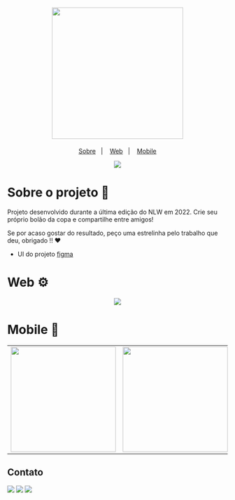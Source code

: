 <h1 align="center">
  <img width=300 src="https://user-images.githubusercontent.com/78969510/204636712-4f292b79-49c0-49a2-af56-26e9ab404fd4.svg" />
</h1>

<p align="center">
  <a href="#sobre-o-projeto-book">Sobre</a>&nbsp;&nbsp;&nbsp;|&nbsp;&nbsp;&nbsp;
  <a href="#web-gear">Web</a>&nbsp;&nbsp;&nbsp;|&nbsp;&nbsp;&nbsp;
  <a href="#mobile-iphone">Mobile</a>
</p>

<div align='center'>
  <img src="https://user-images.githubusercontent.com/78969510/204637493-c37e4a21-1f3b-4279-a225-e9dcb3a0e76b.png" />
</div>

# Sobre o projeto :book:

Projeto desenvolvido durante a última edição do NLW em 2022.
Crie seu próprio bolão da copa e compartilhe entre amigos!

Se por acaso gostar do resultado, peço uma estrelinha pelo trabalho que deu, obrigado !! :heart:

* UI do projeto [figma](https://www.figma.com/community/file/1169028343875283461)

# Web :gear:

<div align='center'>
  <img src="https://user-images.githubusercontent.com/78969510/204636903-47e34eac-d36f-4481-be92-c3bed2480c26.png" />
</div>

# Mobile :iphone:

<table>
  <tr>
    <td valign="top">
      <img width=240 src=""/>
    </td>
    <td valign="top">
      <img width=240 src=""/>
    </td>
    <td valign="top">
      <img width=240 src=""/>
    </td>
    <td valign="top">
      <img width=240 src=""/>
    </td>
  </tr>
</table>

## Contato

<a href="https://instagram.com/joaao_alvees" target="_blank"><img src="https://img.shields.io/badge/-Instagram-%23E4405F?style=for-the-badge&logo=instagram&logoColor=white" target="_blank"></a>
<a href = "mailto:contato@joao.alves1032003@gmail.com"><img src="https://img.shields.io/badge/Gmail-D14836?style=for-the-badge&logo=gmail&logoColor=white" target="_blank"></a>
<a href="https://www.linkedin.com/in/jo%C3%A3o-pedro-alves-pereira-bb0052216/" target="_blank"><img src="https://img.shields.io/badge/-LinkedIn-%230077B5?style=for-the-badge&logo=linkedin&logoColor=white" target="_blank"></a>

</div>

